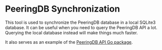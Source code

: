 # PeeringDB Synchronization

This tool is used to synchronize the PeeringDB database in a local SQLite3
database. It can be useful when you need to query the PeeringDB API a lot.
Querying the local database instead will make things much faster.

It also serves as an example of the
[PeeringDB API Go package](https://godoc.org/github.com/respawner/peeringdb).
